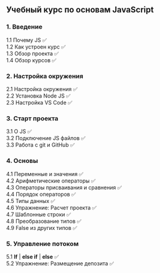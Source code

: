 ## Учебный курс по основам JavaScript

### 1. Введение

1.1 Почему JS ✅  
1.2 Как устроен курс ✅  
1.3 Обзор проекта ✅  
1.4 Обзор курсов ✅

### 2. Настройка окружения

2.1 Настройка окружения ✅  
2.2 Установка Node JS ✅  
2.3 Настройка VS Code ✅

### 3. Старт проекта

3.1 О JS ✅  
3.2 Подключение JS файлов ✅  
3.3 Работа с git и GitHub ✅

### 4. Основы

4.1 Переменные и значения ✅  
4.2 Арифметические операторы ✅  
4.3 Операторы присваивания и сравнения ✅  
4.4 Порядок операторов ✅  
4.5 Типы данных ✅  
4.6 Упражнение: Расчет проекта ✅  
4.7 Шаблонные строки ✅  
4.8 Преобразование типов ✅  
4.9 False из других типов ✅

### 5. Управление потоком

5.1 **If** | **else if** | **else** ✅  
5.2 Упражнение: Размещение депозита ✅
